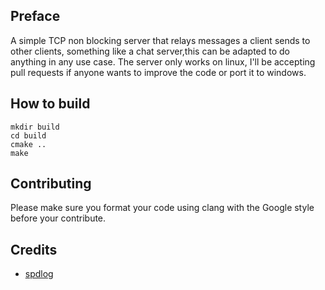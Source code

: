 ## Preface
A simple TCP non blocking server that relays messages a client sends to other clients,
something like a chat server,this can be adapted to do anything in any use case.
The server only works on linux, I'll be accepting pull requests if anyone wants to improve the code or port it to windows.

## How to build
```
mkdir build
cd build
cmake ..
make
```

## Contributing
Please make sure you format your code using clang with the Google style before your contribute.

## Credits 
- [spdlog](https://github.com/gabime/spdlog)
